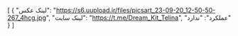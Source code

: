 [
  {
    "لینک عکس": "https://s6.uupload.ir/files/picsart_23-09-20_12-50-50-267_4hcg.jpg",
    "لینک سایت": "https://t.me/Dream_Kit_Telina",
    "عملکرد": "ندارد"
  }
]